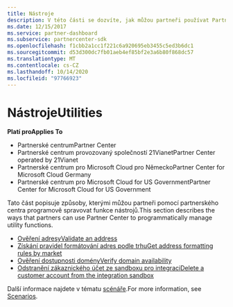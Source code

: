 ```yaml
---
title: Nástroje
description: V této části se dozvíte, jak můžou partneři používat Partnerské centrum k programové správě funkcí nástrojů.
ms.date: 12/15/2017
ms.service: partner-dashboard
ms.subservice: partnercenter-sdk
ms.openlocfilehash: f1cbb2a1cc1f221c6a920695eb3455c5ed3b6dc1
ms.sourcegitcommit: d53d300dc7fb01aeb4ef85bf2e3a6b80f868dc57
ms.translationtype: MT
ms.contentlocale: cs-CZ
ms.lasthandoff: 10/14/2020
ms.locfileid: "97766923"
---
```

# <a name="utilities"></a><span data-ttu-id="1bc44-103">Nástroje</span><span class="sxs-lookup"><span data-stu-id="1bc44-103">Utilities</span></span>

<span data-ttu-id="1bc44-104">**Platí pro**</span><span class="sxs-lookup"><span data-stu-id="1bc44-104">**Applies To**</span></span>

- <span data-ttu-id="1bc44-105">Partnerské centrum</span><span class="sxs-lookup"><span data-stu-id="1bc44-105">Partner Center</span></span>
- <span data-ttu-id="1bc44-106">Partnerské centrum provozovaný společností 21Vianet</span><span class="sxs-lookup"><span data-stu-id="1bc44-106">Partner Center operated by 21Vianet</span></span>
- <span data-ttu-id="1bc44-107">Partnerské centrum pro Microsoft Cloud pro Německo</span><span class="sxs-lookup"><span data-stu-id="1bc44-107">Partner Center for Microsoft Cloud Germany</span></span>
- <span data-ttu-id="1bc44-108">Partnerské centrum pro Microsoft Cloud for US Government</span><span class="sxs-lookup"><span data-stu-id="1bc44-108">Partner Center for Microsoft Cloud for US Government</span></span>

<span data-ttu-id="1bc44-109">Tato část popisuje způsoby, kterými můžou partneři pomocí partnerského centra programově spravovat funkce nástrojů.</span><span class="sxs-lookup"><span data-stu-id="1bc44-109">This section describes the ways that partners can use Partner Center to programmatically manage utility functions.</span></span>

- [<span data-ttu-id="1bc44-110">Ověření adresy</span><span class="sxs-lookup"><span data-stu-id="1bc44-110">Validate an address</span></span>](validate-an-address.md)
- [<span data-ttu-id="1bc44-111">Získání pravidel formátování adres podle trhu</span><span class="sxs-lookup"><span data-stu-id="1bc44-111">Get address formatting rules by market</span></span>](get-market-specific-validation-data.md)
- [<span data-ttu-id="1bc44-112">Ověření dostupnosti domény</span><span class="sxs-lookup"><span data-stu-id="1bc44-112">Verify domain availability</span></span>](verify-domain-availability.md)
- [<span data-ttu-id="1bc44-113">Odstranění zákaznického účet ze sandboxu pro integraci</span><span class="sxs-lookup"><span data-stu-id="1bc44-113">Delete a customer account from the integration sandbox</span></span>](delete-a-customer-account-from-the-integration-sandbox.md)

<span data-ttu-id="1bc44-114">Další informace najdete v tématu [scénáře](scenarios.md).</span><span class="sxs-lookup"><span data-stu-id="1bc44-114">For more information, see [Scenarios](scenarios.md).</span></span>